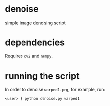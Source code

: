 # denoise
simple image denoising script

# dependencies

Requires `cv2` and `numpy`.

# running the script

In order to denoise `warped1.png`, for example, run:
```
<user> $ python denoise.py warped1
```

